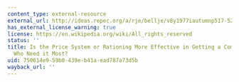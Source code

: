 ```yaml
---
content_type: external-resource
external_url: http://ideas.repec.org/a/rje/bellje/v8y1977iautumnp517-524.html
has_external_license_warning: true
license: https://en.wikipedia.org/wiki/All_rights_reserved
status: ''
title: Is the Price System or Rationing More Effective in Getting a Commodity to Those
  Who Need it Most?
uid: 750614e9-59b0-439e-b41a-ead787a73d5b
wayback_url: ''
---
```

